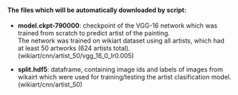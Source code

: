 #### The files which will be automatically downloaded by script:

- **model.ckpt-790000**: checkpoint of the VGG-16 network which was trained from scratch to predict artist of the painting.  
    The network was trained on wikiart dataset using all artists, which had at least 50 artworks (624 artists total).   
    (wikiart/cnn/artist_50/vgg_16_0_lr0.005)

- **split.hdf5**: dataframe, containing image ids and labels of images from wikairt which were used for training/testing the artist clasification model.  
    (wikiart/cnn/artist_50)
